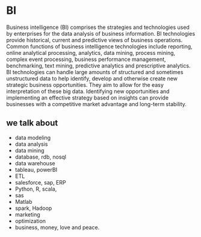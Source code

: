 # BI
Business intelligence (BI) comprises the strategies and technologies used by enterprises for the data analysis of business information. BI technologies provide historical, current and predictive views of business operations. Common functions of business intelligence technologies include reporting, online analytical processing, analytics, data mining, process mining, complex event processing, business performance management, benchmarking, text mining, predictive analytics and prescriptive analytics. BI technologies can handle large amounts of structured and sometimes unstructured data to help identify, develop and otherwise create new strategic business opportunities. They aim to allow for the easy interpretation of these big data. Identifying new opportunities and implementing an effective strategy based on insights can provide businesses with a competitive market advantage and long-term stability.

## we talk about
- data modeling
- data analysis
- data mining
- database, rdb, nosql
- data warehouse
- tableau, powerBI
- ETL
- salesforce, sap, ERP
- Python, R, scala, 
- sas
- Matlab
- spark, Hadoop 
- marketing
- optimization
- business, money, love and peace.
